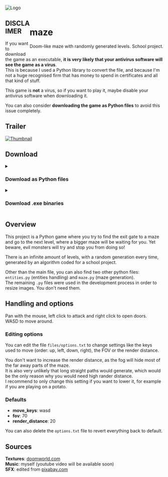 ![Logo](https://user-images.githubusercontent.com/69427207/220354305-eec77b99-6ca9-466c-9d82-48938836f4de.png)

<div style="float:right">
  <h1>maze</h1>
  <p>Doom-like maze with randomly generated levels. School project.</p>
</div>

## DISCLAIMER
If you want to download the game as an executable, **it is very likely that your antivirus software will see the game as a virus**.  
This is because I used a Python library to convert the file, and because I'm not a huge recognised firm that has money to spend in certificates and all that kind of stuff.

This game is **not** a virus, so if you want to play it, maybe disable your antivirus software when downloading it.

You can also consider **downloading the game as Python files** to avoid this issue completely.

## Trailer
[![Thumbnail](https://img.youtube.com/vi/k_p-beKNRV4/0.jpg)](https://youtu.be/k_p-beKNRV4)

## Download

<details>
  <summary><h3>Download as Python files</h3></summary>
  
  Download all the files above.  
  Make sure you download all the required files (images, sound effects...), otherwise the game won't be able to run properly.
  
  You will need Python 3.x or newer, and a few Python modules available on `pip`. To install them, navigate to the game folder with a command prompt and execute: `pip install requirements.txt` (Windows: `py -m pip install requirements.txt`).
  
  The main file you will need to execute to play the game is `main.pyw`.
</details>

<details>
  <summary><h3>Download .exe binaries</h3></summary>
  
  Use the "releases" tab and download the latest version.
  
  Make sure you read the [disclaimer](#DISCLAIMER) above.
</details>

## Overview
This project is a Python game where you try to find the exit gate to a maze and go to the next level, where a bigger maze will be waiting for you. Yet beware, evil monsters will try and stop you from doing so!

There is an infinite amount of levels, with a random generation every time, generated by an algorithm coded for a school project.

Other than the main file, you can also find two other python files: `entities.py` (entities handling) and `maze.py` (maze generation).  
The remaining `.py` files were used in the development process in order to resize images. You don't need them.

## Handling and options
Pan with the mouse, left click to attack and right click to open doors.  
WASD to move around.

### Editing options
You can edit the file `files/options.txt` to change settings like the keys used to move (order: up, left, down, right), the FOV or the render distance.

You don't want to increase the render distance, as the fog will hide most of the far away parts of the maze.  
It is also very unlikely that long straight paths would generate, which would be the only reason why you would need high rander distance.  
I recommend to only change this setting if you want to lower it, for example if you are playing on a potato.

### Defaults
- **move_keys**: wasd
- **fov**: 70
- **render_distance**: 20

You can also delete the `options.txt` file to revert everything back to default.

## Sources

**Textures**: [doomworld.com](https://www.doomworld.com/forum/topic/99021-doom-neural-upscale-2x-v-10)  
**Music**: myself (youtube video will be available soon)  
**SFX**: edited from [pixabay.com](https://pixabay.com)  
